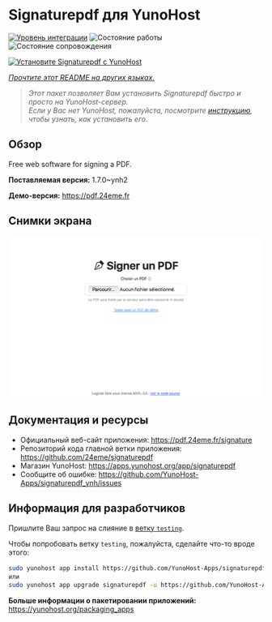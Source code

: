 <!--
Важно: этот README был автоматически сгенерирован <https://github.com/YunoHost/apps/tree/master/tools/readme_generator>
Он НЕ ДОЛЖЕН редактироваться вручную.
-->

# Signaturepdf для YunoHost

[![Уровень интеграции](https://dash.yunohost.org/integration/signaturepdf.svg)](https://ci-apps.yunohost.org/ci/apps/signaturepdf/) ![Состояние работы](https://ci-apps.yunohost.org/ci/badges/signaturepdf.status.svg) ![Состояние сопровождения](https://ci-apps.yunohost.org/ci/badges/signaturepdf.maintain.svg)

[![Установите Signaturepdf с YunoHost](https://install-app.yunohost.org/install-with-yunohost.svg)](https://install-app.yunohost.org/?app=signaturepdf)

*[Прочтите этот README на других языках.](./ALL_README.md)*

> *Этот пакет позволяет Вам установить Signaturepdf быстро и просто на YunoHost-сервер.*  
> *Если у Вас нет YunoHost, пожалуйста, посмотрите [инструкцию](https://yunohost.org/install), чтобы узнать, как установить его.*

## Обзор

Free web software for signing a PDF.

**Поставляемая версия:** 1.7.0~ynh2

**Демо-версия:** <https://pdf.24eme.fr>

## Снимки экрана

![Снимок экрана Signaturepdf](./doc/screenshots/screenshot.png)

## Документация и ресурсы

- Официальный веб-сайт приложения: <https://pdf.24eme.fr/signature>
- Репозиторий кода главной ветки приложения: <https://github.com/24eme/signaturepdf>
- Магазин YunoHost: <https://apps.yunohost.org/app/signaturepdf>
- Сообщите об ошибке: <https://github.com/YunoHost-Apps/signaturepdf_ynh/issues>

## Информация для разработчиков

Пришлите Ваш запрос на слияние в [ветку `testing`](https://github.com/YunoHost-Apps/signaturepdf_ynh/tree/testing).

Чтобы попробовать ветку `testing`, пожалуйста, сделайте что-то вроде этого:

```bash
sudo yunohost app install https://github.com/YunoHost-Apps/signaturepdf_ynh/tree/testing --debug
или
sudo yunohost app upgrade signaturepdf -u https://github.com/YunoHost-Apps/signaturepdf_ynh/tree/testing --debug
```

**Больше информации о пакетировании приложений:** <https://yunohost.org/packaging_apps>
